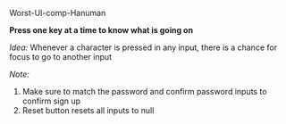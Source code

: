 ﻿Worst-UI-comp-Hanuman

**Press one key at a time to know what is going on**

*Idea:*
Whenever a character is pressed in any input, there is a chance for focus to go to another input

*Note:*
1) Make sure to match the password and confirm password inputs to confirm sign up
3) Reset button resets all inputs to null
